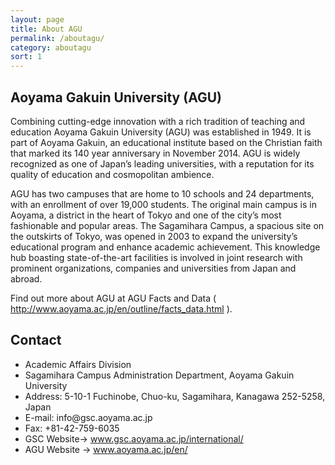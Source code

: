 ```yaml
---
layout: page
title: About AGU
permalink: /aboutagu/
category: aboutagu
sort: 1
---
```


## Aoyama Gakuin University (AGU)

Combining cutting-edge innovation with a rich tradition of teaching and education
Aoyama Gakuin University (AGU) was established in 1949. It is part of Aoyama Gakuin, an educational institute based on the Christian faith that marked its 140 year anniversary in November 2014. AGU is widely recognized as one of Japan’s leading universities, with a reputation for its quality of education and cosmopolitan ambience.

AGU has two campuses that are home to 10 schools and 24 departments, with an enrollment of over 19,000 students. The original main campus is in Aoyama, a district in the heart of Tokyo and one of the city’s most fashionable and popular areas. The Sagamihara Campus, a spacious site on the outskirts of Tokyo, was opened in 2003 to expand the university’s educational program and enhance academic achievement. This knowledge hub boasting state-of-the-art facilities is involved in joint research with prominent organizations, companies and universities from Japan and abroad.

<p>Find out more about AGU at AGU Facts and Data ( <a href="http://www.aoyama.ac.jp/en/outline/facts_data.html" target="_blank" class="pop">http://www.aoyama.ac.jp/en/outline/facts_data.html</a> ).</p>
<!--
Find out more about AGU at AGU Facts and Data ( [http://www.aoyama.ac.jp/en/outline/facts_data.html](http://www.aoyama.ac.jp/en/outline/facts_data.html) ).
-->

<h2 id="contact">Contact</h2>
<ul>
  <li>Academic Affairs Division</li>
  <li>Sagamihara Campus Administration Department, Aoyama Gakuin University</li>
  <li>Address: 5-10-1 Fuchinobe, Chuo-ku, Sagamihara, Kanagawa 252-5258, Japan</li>
  <li>E-mail: info@gsc.aoyama.ac.jp</li>
  <li>Fax: +81-42-759-6035</li>
  <li>GSC Website-&gt; <a href="http://www.gsc.aoyama.ac.jp/international/">www.gsc.aoyama.ac.jp/international/</a></li>
  <li>AGU Website -&gt; <a href="http://www.aoyama.ac.jp/en/" target="_blank" class="pop">www.aoyama.ac.jp/en/</a></li>
</ul>
<!--
## Contact
* Academic Affairs Division
* Sagamihara Campus Administration Department, Aoyama Gakuin University
* Address: 5-10-1 Fuchinobe, Chuo-ku, Sagamihara, Kanagawa 252-5258, Japan
* E-mail: info@gsc.aoyama.ac.jp
* Fax: +81-42-759-6035
* GSC Website-> [www.gsc.aoyama.ac.jp/international/](http://www.gsc.aoyama.ac.jp/international/)
* AGU Website -> [www.aoyama.ac.jp/en/](http://www.aoyama.ac.jp/en/)
-->
